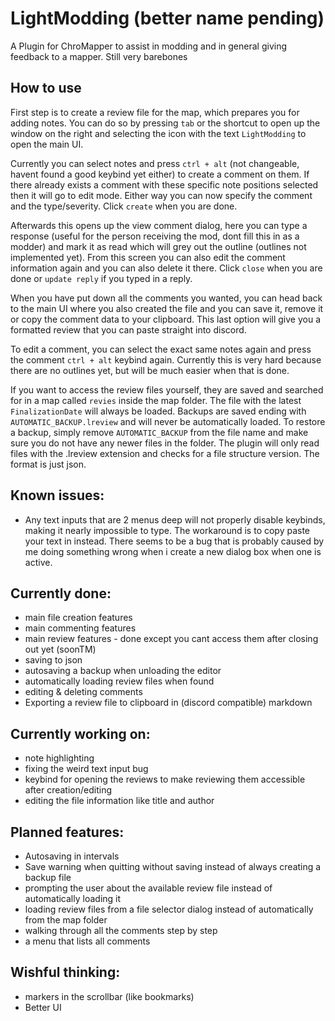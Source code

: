 # LightModding (better name pending)

A Plugin for ChroMapper to assist in modding and in general giving feedback to a mapper. Still very barebones

## How to use

First step is to create a review file for the map, which prepares you for adding notes. You can do so by pressing `tab` or the shortcut to open up the window on the right and selecting the icon with the text `LightModding` to open the main UI.

Currently you can select notes and press `ctrl + alt` (not changeable, havent found a good keybind yet either) to create a comment on them. If there already exists a comment with these specific note
 positions selected then it will go to edit mode. Either way you can now specify the comment and the type/severity. Click `create` when you are done.

Afterwards this opens up the view comment dialog, here you can type a response (useful for the person receiving the mod, dont fill this in as a modder) and mark it as read which will grey out the outline (outlines not implemented yet). From this screen you can also edit the comment information again and you can also delete it there. Click `close` when you are done or `update reply` if you typed in a reply.

When you have put down all the comments you wanted, you can head back to the main UI where you also created the file and you can save it, remove it or copy the comment data to your clipboard. This last option will give you a formatted review that you can paste straight into discord.

To edit a comment, you can select the exact same notes again and press the comment `ctrl + alt` keybind again. Currently this is very hard because there are no outlines yet, but will be much easier when that is done.

If you want to access the review files yourself, they are saved and searched for in a map called `revies` inside the map folder. The file with the latest `FinalizationDate` will always be loaded. Backups are saved ending with `AUTOMATIC_BACKUP.lreview` and will never be automatically loaded. To restore a backup, simply remove `AUTOMATIC_BACKUP` from the file name and make sure you do not have any newer files in the folder.
The plugin will only read files with the .lreview extension and checks for a file structure version. The format is just json.

## Known issues:
* Any text inputs that are 2 menus deep will not properly disable keybinds, making it nearly impossible to type. The workaround is to copy paste your text in instead. There seems to be a bug that is probably caused by me doing something wrong when i create a new dialog box when one is active.

## Currently done:
* main file creation features
* main commenting features
* main review features - done except you cant access them after closing out yet (soonTM)
* saving to json
* autosaving a backup when unloading the editor
* automatically loading review files when found
* editing & deleting comments
* Exporting a review file to clipboard in (discord compatible) markdown

## Currently working on:
* note highlighting
* fixing the weird text input bug
* keybind for opening the reviews to make reviewing them accessible after creation/editing
* editing the file information like title and author

## Planned features:
* Autosaving in intervals
* Save warning when quitting without saving instead of always creating a backup file
* prompting the user about the available review file instead of automatically loading it
* loading review files from a file selector dialog instead of automatically from the map folder
* walking through all the comments step by step
* a menu that lists all comments

## Wishful thinking:
* markers in the scrollbar (like bookmarks)
* Better UI
